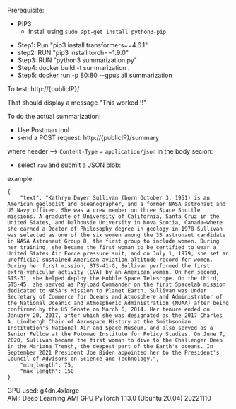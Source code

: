 Prerequisite: 
* PIP3
  - Install using `sudo apt-get install python3-pip`
- Step1: Run "pip3 install transformers==4.6.1"
- step2: RUN "pip3 install torch==1.9.0"
- Step3: RUN "python3 summarization.py"
- Step4: docker build -t summarization .
- Step5: docker run -p 80:80 --gpus all summarization


To test: 
http://{publicIP}/ 

That should display a message "This worked !!"

To do the actual summarization: 
- Use Postman tool
- send a POST request: http://{publicIP}/summary

where header --> `Content-Type` = `application/json`
in the body secion: 
- select `raw` and submit a JSON blob: 

example: 
```
{
    "text": "Kathryn Dwyer Sullivan (born October 3, 1951) is an American geologist and oceanographer, and a former NASA astronaut and US Navy officer. She was a crew member on three Space Shuttle missions. A graduate of University of California, Santa Cruz in the United States, and Dalhousie University in Nova Scotia, Canada—where she earned a Doctor of Philosophy degree in geology in 1978—Sullivan was selected as one of the six women among the 35 astronaut candidate in NASA Astronaut Group 8, the first group to include women. During her training, she became the first woman to be certified to wear a United States Air Force pressure suit, and on July 1, 1979, she set an unofficial sustained American aviation altitude record for women. During her first mission, STS-41-G, Sullivan performed the first extra-vehicular activity (EVA) by an American woman. On her second, STS-31, she helped deploy the Hubble Space Telescope. On the third, STS-45, she served as Payload Commander on the first Spacelab mission dedicated to NASA's Mission to Planet Earth. Sullivan was Under Secretary of Commerce for Oceans and Atmosphere and Administrator of the National Oceanic and Atmospheric Administration (NOAA) after being confirmed by the US Senate on March 6, 2014. Her tenure ended on January 20, 2017, after which she was designated as the 2017 Charles A. Lindbergh Chair of Aerospace History at the Smithsonian Institution's National Air and Space Museum, and also served as a Senior Fellow at the Potomac Institute for Policy Studies. On June 7, 2020, Sullivan became the first woman to dive to the Challenger Deep in the Mariana Trench, the deepest part of the Earth's oceans. In September 2021 President Joe Biden appointed her to the President's Council of Advisors on Science and Technology.",
    "min_length": 75,
    "max_length": 150
}
```

GPU used: g4dn.4xlarge
<br>
AMI: Deep Learning AMI GPU PyTorch 1.13.0 (Ubuntu 20.04) 20221110
